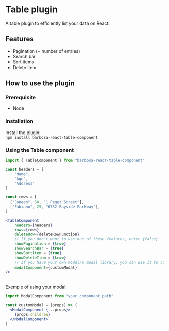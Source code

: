 # Table plugin
A table plugin to efficiently list your data on React!

## Features
- Pagination (+ number of entries)
- Search bar
- Sort items
- Delete item

## How to use the plugin
### Prerequisite
- Node

### Installation
Install the plugin: <br>
`npm install barbosa-react-table-component`

### Using the Table component
```jsx
import { TableComponent } from "barbosa-react-table-component"

const headers = [
    "Name", 
    "Age", 
    "Address"
]

const rows = [
  ["Janeen", 30, "1 Paget Street"],
  ["Fabiano", 25, "6752 Bayside Parkway"],
]

<TableComponent 
    headers={headers} 
    rows={rows} 
    deleteRow={deleteRowFunction}
    // If you don't want to use one of these features, enter {false}
    showPagination = {true}
    showSearchBar = {true}
    showSortItem = {true}
    showDeleteItem = {true}
    // If you have your own modal/a modal library, you can use it to confirm or cancel the deletion. If you don't, the deletion will be immediate.
    modalComponent={customModal}
/>
```
<br>
Exemple of using your modal:
<br>

```jsx
import ModalComponent from "your component path"

const customModal = (props) => (
  <ModalComponent {...props}>
    {props.children}
  </ModalComponent>
)
```